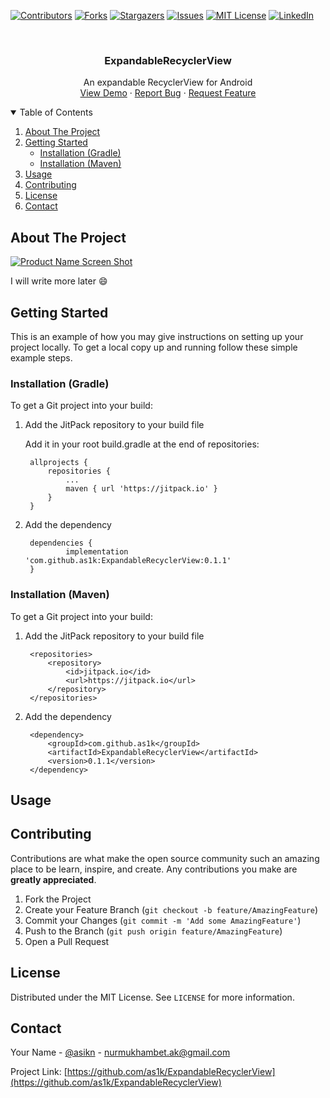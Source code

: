 [![Contributors][contributors-shield]][contributors-url]
[![Forks][forks-shield]][forks-url]
[![Stargazers][stars-shield]][stars-url]
[![Issues][issues-shield]][issues-url]
[![MIT License][license-shield]][license-url]
[![LinkedIn][linkedin-shield]][linkedin-url]



<!-- PROJECT INFO -->
<br />
<p align="center">

  <h3 align="center">ExpandableRecyclerView</h3>

  <p align="center">
    An expandable RecyclerView for Android
    <!-- <br />
    <a href="https://github.com/othneildrew/Best-README-Template"><strong>Explore the docs »</strong></a>
    <br /> -->
    <br /> 
    <a href="https://github.com/as1k/ExpandableRecyclerView/tree/main/app">View Demo</a>
    ·
    <a href="https://github.com/as1k/ExpandableRecyclerView/issues">Report Bug</a>
    ·
    <a href="https://github.com/as1k/ExpandableRecyclerView/issues">Request Feature</a>
  </p>
</p>



<!-- TABLE OF CONTENTS -->
<details open="open">
  <summary>Table of Contents</summary>
  <ol>
    <li>
      <a href="#about-the-project">About The Project</a>
    </li>
    <li>
      <a href="#getting-started">Getting Started</a>
      <ul>
        <li><a href="#installation-gradle">Installation (Gradle)</a></li>
      </ul>
      <ul>
       <li><a href="#installation-maven">Installation (Maven)</a></li>
      </ul>
    </li>
    <li><a href="#usage">Usage</a></li>
    <li><a href="#contributing">Contributing</a></li>
    <li><a href="#license">License</a></li>
    <li><a href="#contact">Contact</a></li>
  </ol>
</details>



<!-- ABOUT THE PROJECT -->
## About The Project

[![Product Name Screen Shot][product-screenshot]](https://example.com)

I will write more later :smile:
<!-- There are many great README templates available on GitHub, however, I didn't find one that really suit my needs so I created this enhanced one. I want to create a README template so amazing that it'll be the last one you ever need -- I think this is it. -->

<!-- Here's why:
* Your time should be focused on creating something amazing. A project that solves a problem and helps others
* You shouldn't be doing the same tasks over and over like creating a README from scratch
* You should element DRY principles to the rest of your life :smile:
-->



<!-- GETTING STARTED -->
## Getting Started

This is an example of how you may give instructions on setting up your project locally.
To get a local copy up and running follow these simple example steps.

### Installation (Gradle)

To get a Git project into your build:

1. Add the JitPack repository to your build file

   Add it in your root build.gradle at the end of repositories:
   ```	
	allprojects {
		repositories {
			...
			maven { url 'https://jitpack.io' }
		}
	}
   ```
2. Add the dependency
   ```	
	dependencies {
	        implementation 'com.github.as1k:ExpandableRecyclerView:0.1.1'
	}
   ```
   

### Installation (Maven)

To get a Git project into your build:

1. Add the JitPack repository to your build file
   ```		
	<repositories>
		<repository>
		    <id>jitpack.io</id>
		    <url>https://jitpack.io</url>
		</repository>
	</repositories>
   ```
2. Add the dependency
   ```	
	<dependency>
	    <groupId>com.github.as1k</groupId>
	    <artifactId>ExpandableRecyclerView</artifactId>
	    <version>0.1.1</version>
	</dependency>
   ```


<!-- USAGE EXAMPLES -->
## Usage

<!--Use this space to show useful examples of how a project can be used. Additional screenshots, code examples and demos work well in this space. You may also link to more resources. -->

<!-- _For more examples, please refer to the [Documentation](https://example.com)_ -->


<!-- CONTRIBUTING -->
## Contributing

Contributions are what make the open source community such an amazing place to be learn, inspire, and create. Any contributions you make are **greatly appreciated**.

1. Fork the Project
2. Create your Feature Branch (`git checkout -b feature/AmazingFeature`)
3. Commit your Changes (`git commit -m 'Add some AmazingFeature'`)
4. Push to the Branch (`git push origin feature/AmazingFeature`)
5. Open a Pull Request



<!-- LICENSE -->
## License

Distributed under the MIT License. See `LICENSE` for more information.



<!-- CONTACT -->
## Contact

Your Name - [@asikn](https://t.me/asikn) - nurmukhambet.ak@gmail.com

Project Link: [https://github.com/as1k/ExpandableRecyclerView](https://github.com/as1k/ExpandableRecyclerView)

 
[contributors-shield]: https://img.shields.io/github/contributors/as1k/ExpandableRecyclerView.svg?style=for-the-badge
[contributors-url]: https://github.com/as1k/ExpandableRecyclerView/graphs/contributors
[forks-shield]: https://img.shields.io/github/forks/as1k/ExpandableRecyclerView.svg?style=for-the-badge
[forks-url]: https://github.com/as1k/ExpandableRecyclerView/network/members
[stars-shield]: https://img.shields.io/github/stars/as1k/ExpandableRecyclerView.svg?style=for-the-badge
[stars-url]: https://github.com/as1k/ExpandableRecyclerView/stargazers
[issues-shield]: https://img.shields.io/github/issues/oas1k/ExpandableRecyclerView.svg?style=for-the-badge
[issues-url]: https://github.com/as1k/ExpandableRecyclerView/issues
[license-shield]: https://img.shields.io/github/license/as1k/ExpandableRecyclerViewe.svg?style=for-the-badge
[license-url]: https://github.com/as1k/ExpandableRecyclerView/blob/master/LICENSE.txt
[linkedin-shield]: https://img.shields.io/badge/-LinkedIn-black.svg?style=for-the-badge&logo=linkedin&colorB=555
[linkedin-url]: https://www.linkedin.com/in/asik/
[product-screenshot]: images/screenshot.png
